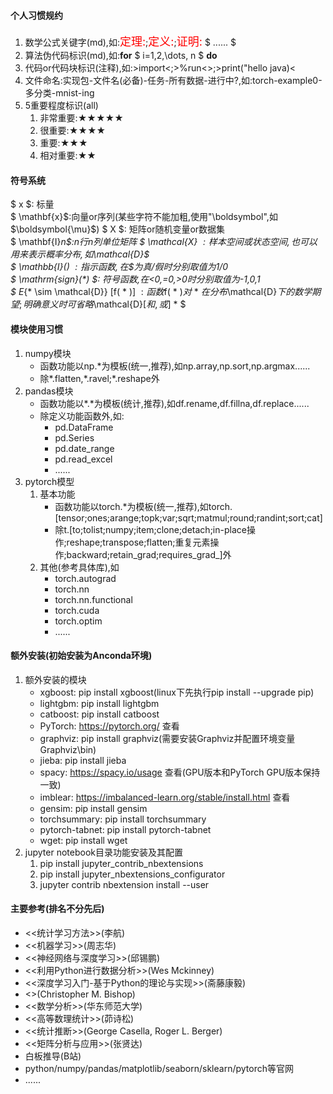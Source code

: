 #### 个人习惯规约
1. 数学公式关键字(md),如:<font color='red' size=4>定理:</font>;<font color='red' size=4>定义:</font>;<font color='red' size=4>证明:</font> $ ...... $
2. 算法伪代码标识(md),如:**for**  $ i=1,2,\dots, n $ **do**
3. 代码or代码块标识(注释),如:>import<;>%run<>;>print("hello java)<
4. 文件命名:实现包-文件名(必备)-任务-所有数据-进行中?,如:torch-example0-多分类-mnist-ing
5. 5重要程度标识(all)
   1. 非常重要:★★★★★
   2. 很重要:★★★★
   3. 重要:★★★
   4. 相对重要:★★


#### 符号系统
$ x $: 标量      
$ \mathbf{x}$:向量or序列(某些字符不能加粗,使用"\boldsymbol",如$\boldsymbol{\mu}$) 
$ X $: 矩阵or随机变量or数据集   
$ \mathbf{I}_n$:n行n列单位矩阵
$ \mathcal{X} $: 样本空间或状态空间,也可以用来表示概率分布,如$\mathcal{D}$     
$ \mathbb{I}(*) $:  指示函数,在$*$为真/假时分别取值为1/0   
$ \mathrm{sign}(*) $:  符号函数,在<0,=0,>0时分别取值为-1,0,1  
$ E_{* \sim \mathcal{D}} [f( * )] $: 函数$f( * )$对$ * $在分布$\mathcal{D}$下的数学期望;明确意义时可省略$\mathcal{D}$[和,或]$ * $


#### 模块使用习惯
1. numpy模块
    * 函数功能以np.\*为模板(统一,推荐),如np.array,np.sort,np.argmax......
    * 除\*.flatten,\*.ravel;\*.reshape外
2. pandas模块
    * 函数功能以$*.*$为模板(统计,推荐),如df.rename,df.fillna,df.replace......
    * 除定义功能函数外,如:
        * pd.DataFrame
        * pd.Series
        * pd.date_range
        * pd.read_excel
        * ......       
3. pytorch模型
    1. 基本功能
        * 函数功能以torch.\*为模板(统一,推荐),如torch.[tensor;ones;arange;topk;var;sqrt;matmul;round;randint;sort;cat]
        * 除t.[to;tolist;numpy;item;clone;detach;in-place操作;reshape;transpose;flatten;重复元素操作;backward;retain_grad;requires_grad_]外
    2. 其他(参考具体库),如
        * torch.autograd
        * torch.nn
        * torch.nn.functional
        * torch.cuda
        * torch.optim
        * ......
     

#### 额外安装(初始安装为Anconda环境)
1. 额外安装的模块
    * xgboost: pip install xgboost(linux下先执行pip install --upgrade pip)
    * lightgbm: pip install lightgbm
    * catboost: pip install catboost  
    * PyTorch: https://pytorch.org/ 查看
    * graphviz: pip install graphviz(需要安装Graphviz并配置环境变量Graphviz\bin)
    * jieba: pip install jieba
    * spacy: https://spacy.io/usage 查看(GPU版本和PyTorch GPU版本保持一致)
    * imblear: https://imbalanced-learn.org/stable/install.html 查看
    * gensim: pip install gensim
    * torchsummary: pip install torchsummary
    * pytorch-tabnet: pip install pytorch-tabnet
    * wget: pip install wget
2. jupyter notebook目录功能安装及其配置
	1. pip install jupyter_contrib_nbextensions   
	2. pip install jupyter_nbextensions_configurator    
	3. jupyter contrib nbextension install --user    


#### 主要参考(排名不分先后)
* <<统计学习方法>>(李航)
* <<机器学习>>(周志华)
* <<神经网络与深度学习>>(邱锡鹏)
* <<利用Python进行数据分析>>(Wes Mckinney)
* <<深度学习入门-基于Python的理论与实现>>(斋藤康毅)
* <<Pattern Recognition and Machine Learning>>(Christopher M. Bishop)
* <<数学分析>>(华东师范大学)
* <<高等数理统计>>(茆诗松)
* <<统计推断>>(George Casella, Roger L. Berger)
* <<矩阵分析与应用>>(张贤达)
* 白板推导(B站)
* python/numpy/pandas/matplotlib/seaborn/sklearn/pytorch等官网
* ......
